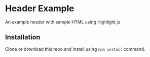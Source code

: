 # Header Example

An example header with sample HTML using Highlight.js

## Installation

Clone or download this repo and install using ```npm install``` command.
